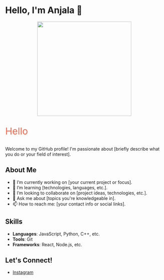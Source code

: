 # Hello, I'm Anjala 👋

<div align="center">
  <img height="300" src="https://cioafrica.co/wp-content/uploads/2023/03/WiT.jpeg"  />
</div>

<p style="color: #FF6347; font-size: 30px;">Hello</p>

Welcome to my GitHub profile! I'm passionate about [briefly describe what you do or your field of interest].



## About Me

- 🔭 I’m currently working on [your current project or focus].
- 🌱 I’m learning [technologies, languages, etc.].
- 👯 I’m looking to collaborate on [project ideas, technologies, etc.].
- 💬 Ask me about [topics you're knowledgeable in].
- 📫 How to reach me: [your contact info or social links].

## Skills

- **Languages**: JavaScript, Python, C++, etc.
- **Tools**: Git
- **Frameworks**: React, Node.js, etc.

## Let's Connect!

- [Instagram](https://www.instagram.com/)


